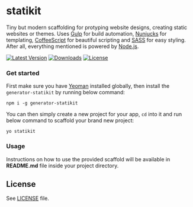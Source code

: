 # statikit
Tiny but modern scaffolding for protyping website designs, creating static websites or themes. Uses
[Gulp](http://gulpjs.com/) for build automation, [Nunjucks](https://mozilla.github.io/nunjucks/) for templating,
[CoffeeScript](http://coffeescript.org/) for beautiful scripting and [SASS](http://sass-lang.com/) for easy styling.
After all, everything mentioned is powered by [Node.js](https://nodejs.org/).

[![Latest Version](https://img.shields.io/github/release/vaibhavpandeyvpz/statikit.svg?style=flat-square)](https://github.com/vaibhavpandeyvpz/statikit/releases)
[![Downloads](https://img.shields.io/npm/dt/generator-statikit.svg?style=flat-square)](https://www.npmjs.com/package/generator-statikit)
[![License](https://img.shields.io/badge/license-MIT-brightgreen.svg?style=flat-square)](LICENSE.md)

### Get started
First make sure you have [Yeoman](http://yeoman.io/) installed globally, then install the `generator-statikit` by
running below command:

```shell
npm i -g generator-statikit
```

You can then simply create a new project for your app, `cd` into it and run below command to scaffold your brand new
project:

```shell
yo statikit
```

### Usage
Instructions on how to use the provided scaffold will be available in **README.md** file inside your project directory.

License
-------
See [LICENSE](LICENSE) file.
